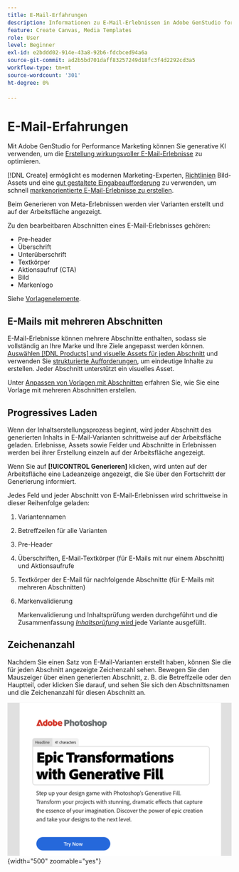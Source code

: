 ```yaml
---
title: E-Mail-Erfahrungen
description: Informationen zu E-Mail-Erlebnissen in Adobe GenStudio for Performance Marketing.
feature: Create Canvas, Media Templates
role: User
level: Beginner
exl-id: e2bddd02-914e-43a8-92b6-fdcbced94a6a
source-git-commit: ad2b5bd701daff83257249d18fc3f4d2292cd3a5
workflow-type: tm+mt
source-wordcount: '301'
ht-degree: 0%

---
```


# E-Mail-Erfahrungen

Mit Adobe GenStudio for Performance Marketing können Sie generative KI verwenden, um die [Erstellung wirkungsvoller E-Mail-Erlebnisse](/help/user-guide/create/create-email-experience.md) zu optimieren.

[!DNL Create] ermöglicht es modernen Marketing-Experten, [Richtlinien](/help/user-guide/guidelines/overview.md) Bild-Assets und eine [gut gestaltete Eingabeaufforderung](/help/user-guide/effective-prompts.md) zu verwenden, um schnell [markenorientierte E-Mail-Erlebnisse zu erstellen](/help/user-guide/create/create-email-experience.md).

Beim Generieren von Meta-Erlebnissen werden vier Varianten erstellt und auf der Arbeitsfläche angezeigt.

Zu den bearbeitbaren Abschnitten eines E-Mail-Erlebnisses gehören:

* Pre-header
* Überschrift
* Unterüberschrift
* Textkörper
* Aktionsaufruf (CTA)
* Bild
* Markenlogo

Siehe [Vorlagenelemente](/help/user-guide/content/use-templates.md#template-elements).

<!-- ## Email capabilities

Content creators and marketers can produce brand-consistent email experiences in GenStudio for Performance Marketing. -->

## E-Mails mit mehreren Abschnitten

E-Mail-Erlebnisse können mehrere Abschnitte enthalten, sodass sie vollständig an Ihre Marke und Ihre Ziele angepasst werden können. [Auswählen [!DNL Products]  und visuelle Assets für jeden Abschnitt](/help/user-guide/create/create-email-experience.md#add-parameters) und verwenden Sie [strukturierte Aufforderungen](/help/user-guide/effective-prompts.md#structured-prompts), um eindeutige Inhalte zu erstellen. Jeder Abschnitt unterstützt ein visuelles Asset.

Unter [Anpassen von Vorlagen mit Abschnitten](/help/user-guide/content/customize-template.md#sections-or-groups) erfahren Sie, wie Sie eine Vorlage mit mehreren Abschnitten erstellen.

## Progressives Laden

Wenn der Inhaltserstellungsprozess beginnt, wird jeder Abschnitt des generierten Inhalts in E-Mail-Varianten schrittweise auf der Arbeitsfläche geladen. Erlebnisse, Assets sowie Felder und Abschnitte in Erlebnissen werden bei ihrer Erstellung einzeln auf der Arbeitsfläche angezeigt.

Wenn Sie auf **[!UICONTROL Generieren]** klicken, wird unten auf der Arbeitsfläche eine Ladeanzeige angezeigt, die Sie über den Fortschritt der Generierung informiert.

Jedes Feld und jeder Abschnitt von E-Mail-Erlebnissen wird schrittweise in dieser Reihenfolge geladen:

1. Variantennamen
1. Betreffzeilen für alle Varianten
1. Pre-Header
1. Überschriften, E-Mail-Textkörper (für E-Mails mit nur einem Abschnitt) und Aktionsaufrufe
1. Textkörper der E-Mail für nachfolgende Abschnitte (für E-Mails mit mehreren Abschnitten)
1. Markenvalidierung

   Markenvalidierung und Inhaltsprüfung werden durchgeführt und die Zusammenfassung [_Inhaltsprüfung_ wird ](/help/user-guide/guidelines/brand-validation.md#content-check-summary) jede Variante ausgefüllt.

## Zeichenanzahl

Nachdem Sie einen Satz von E-Mail-Varianten erstellt haben, können Sie die für jeden Abschnitt angezeigte Zeichenzahl sehen. Bewegen Sie den Mauszeiger über einen generierten Abschnitt, z. B. die Betreffzeile oder den Hauptteil, oder klicken Sie darauf, und sehen Sie sich den Abschnittsnamen und die Zeichenanzahl für diesen Abschnitt an.

![Zeichenanzahl](/help/assets/character-count.png){width="500" zoomable="yes"}
